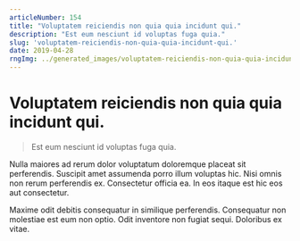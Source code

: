 ```yaml
---
articleNumber: 154
title: "Voluptatem reiciendis non quia quia incidunt qui."
description: "Est eum nesciunt id voluptas fuga quia."
slug: 'voluptatem-reiciendis-non-quia-quia-incidunt-qui.'
date: 2019-04-28
rngImg: ../generated_images/voluptatem-reiciendis-non-quia-quia-incidunt-qui..jpg
---
```


# Voluptatem reiciendis non quia quia incidunt qui.

> Est eum nesciunt id voluptas fuga quia.

Nulla maiores ad rerum dolor voluptatum doloremque placeat sit perferendis. Suscipit amet assumenda porro illum voluptas hic. Nisi omnis non rerum perferendis ex. Consectetur officia ea. In eos itaque est hic eos aut consectetur.
 Maxime odit debitis consequatur in similique perferendis. Consequatur non molestiae est eum non optio. Odit inventore non fugiat sequi. Doloribus ex vitae.
